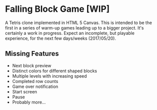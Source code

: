 # Falling Block Game [WIP]

A Tetris clone implemented in HTML 5 Canvas. This is intended to be the first
in a series of warm-up games leading up to a bigger project. It's certainly a
work in progress. Expect an incomplete, but playable experience, for the next
few days/weeks (2017/05/20).

## Missing Features

* Next block preview
* Distinct colors for different shaped blocks
* Multiple levels with increasing speed
* Completed row counts
* Game over notification
* Start screen
* Pause
* Probably more...
